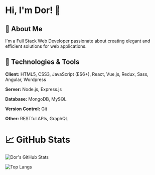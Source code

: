 
# Hi, I'm Dor! 👋


## 🚀 About Me
I'm a Full Stack Web Developer passionate about creating elegant and efficient solutions for web applications.

## 🔧 Technologies & Tools

**Client:** HTML5, CSS3, JavaScript (ES6+), React, Vue.js, Redux, Sass, Angular, Wordpress

**Server:** Node.js, Express.js

**Database:** MongoDB, MySQL

**Version Control:** Git

**Other:** RESTful APIs, GraphQL




# 📈 GitHub Stats

![Dor's GitHub Stats](https://github-readme-stats.vercel.app/api?username=Dorcohen777&show_icons=true&theme=dark)

![Top Langs](https://github-readme-stats.vercel.app/api/top-langs/?username=Dorcohen777&layout=compact&theme=dark)

